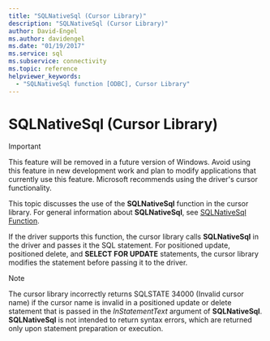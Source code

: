 ```yaml
---
title: "SQLNativeSql (Cursor Library)"
description: "SQLNativeSql (Cursor Library)"
author: David-Engel
ms.author: davidengel
ms.date: "01/19/2017"
ms.service: sql
ms.subservice: connectivity
ms.topic: reference
helpviewer_keywords:
  - "SQLNativeSql function [ODBC], Cursor Library"
---
```

# SQLNativeSql (Cursor Library)
> [!IMPORTANT]  
>  This feature will be removed in a future version of Windows. Avoid using this feature in new development work and plan to modify applications that currently use this feature. Microsoft recommends using the driver's cursor functionality.  
  
 This topic discusses the use of the **SQLNativeSql** function in the cursor library. For general information about **SQLNativeSql**, see [SQLNativeSql Function](../../../odbc/reference/syntax/sqlnativesql-function.md).  
  
 If the driver supports this function, the cursor library calls **SQLNativeSql** in the driver and passes it the SQL statement. For positioned update, positioned delete, and **SELECT FOR UPDATE** statements, the cursor library modifies the statement before passing it to the driver.  
  
> [!NOTE]  
>  The cursor library incorrectly returns SQLSTATE 34000 (Invalid cursor name) if the cursor name is invalid in a positioned update or delete statement that is passed in the *InStatementText* argument of **SQLNativeSql**. **SQLNativeSql** is not intended to return syntax errors, which are returned only upon statement preparation or execution.
